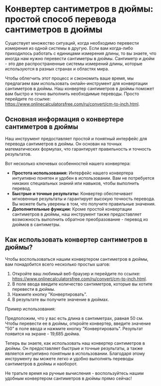 Конвертер сантиметров в дюймы: простой способ перевода сантиметров в дюймы
==========================================================================

Существует множество ситуаций, когда необходимо перевести измерения из одной системы в другую. Если вам когда-либо приходилось работать с единицами измерения длины, то вы знаете, что иногда нам нужно перевести сантиметры в дюймы. Сантиметр и дюйм - это две распространенные системы измерений длины, которые используются в разных странах и областях мира.

Чтобы облегчить этот процесс и сэкономить ваше время, мы предлагаем вам использовать онлайн-инструмент для конвертации сантиметров в дюймы. Наш конвертер сантиметров в дюймы поможет вам быстро и точно выполнить необходимые переводы. Просто перейдите по ссылке: <https://www.onlinecalculatorsfree.com/ru/convert/cm-to-inch.html>.

Основная информация о конвертере сантиметров в дюймы
----------------------------------------------------

Наш инструмент предоставляет простой и понятный интерфейс для перевода сантиметров в дюймы. Он основан на точных математических формулах, что гарантирует правильность и точность результатов.

Вот несколько ключевых особенностей нашего конвертера:

- **Простота использования:** Интерфейс нашего конвертера интуитивно понятен и удобен в использовании. Вам не потребуется никаких специальных знаний или навыков, чтобы выполнить перевод.
- **Быстрые и точные результаты:** Конвертер обеспечивает мгновенные результаты и гарантирует высокую точность перевода. Вы можете быть уверены в том, что получите правильные значения.
- **Дополнительные функции:** Кроме простой конвертации сантиметров в дюймы, наш инструмент также предоставляет возможность выполнить обратное преобразование - перевод из дюймов в сантиметры.

Как использовать конвертер сантиметров в дюймы?
-----------------------------------------------

Чтобы воспользоваться нашим конвертером сантиметров в дюймы, вам понадобится всего несколько простых шагов:

1. Откройте ваш любимый веб-браузер и перейдите по ссылке: <https://www.onlinecalculatorsfree.com/ru/convert/cm-to-inch.html>.
2. В поле ввода введите количество сантиметров, которые вы хотите перевести в дюймы.
3. Нажмите кнопку "Конвертировать".
4. В результате вы получите значение в дюймах.

Пример использования:

Предположим, что у вас есть длина в сантиметрах, равная 50 см. Чтобы перевести ее в дюймы, откройте конвертер, введите значение "50" в поле ввода и нажмите кнопку "Конвертировать". Результат появится на экране - 19,685 дюйма.

Теперь вы знаете, как использовать наш конвертер сантиметров в дюймы. Он предоставляет быстрые и точные результаты, а также является интуитивно понятным в использовании. Благодаря этому инструменту вы можете легко и удобно выполнять переводы сантиметров в дюймы и наоборот.

Не тратьте время на ручные вычисления - воспользуйтесь нашим удобным конвертером сантиметров в дюймы прямо сейчас!